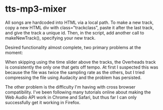 # tts-mp3-mixer

All songs are hardcoded into HTML via a local path. To make a new track, copy a new HTML div with class="trackclass", 
paste it after the last track, and give the track a unique id. Then, in the script, add another call to makeNewTrack(),
specifying your new track.

Desired functionality almost complete, two primary problems at the moment:

When skipping using the time slider above the tracks, the Overheads track is consistently the only one that
gets off tempo. At first I suspected this was because the file was twice the sampling rate as the others, but I tried
compressing the file using Audacity and the problem has persisted.

The other problem is the difficulty I'm having with cross browser compatibility. I've been following many tutorials
online about making the Web Audio API work in Chrome and Safari, but thus far I can only successfully get it working 
in Firefox.
